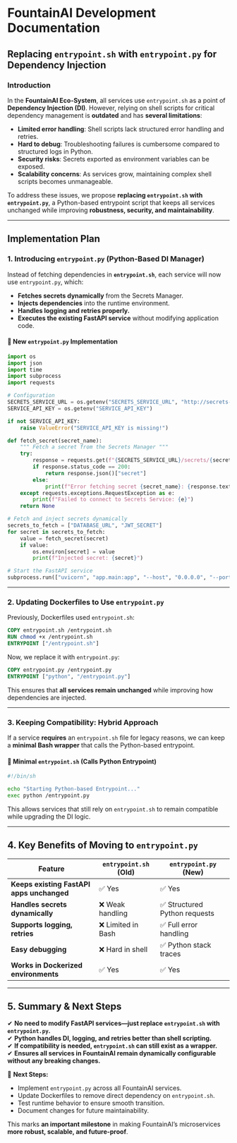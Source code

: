 # FountainAI Development Documentation

## **Replacing `entrypoint.sh` with `entrypoint.py` for Dependency Injection**

### **Introduction**
In the **FountainAI Eco-System**, all services use `entrypoint.sh` as a point of **Dependency Injection (DI)**. However, relying on shell scripts for critical dependency management is **outdated** and has **several limitations**:

- **Limited error handling**: Shell scripts lack structured error handling and retries.
- **Hard to debug**: Troubleshooting failures is cumbersome compared to structured logs in Python.
- **Security risks**: Secrets exported as environment variables can be exposed.
- **Scalability concerns**: As services grow, maintaining complex shell scripts becomes unmanageable.

To address these issues, we propose **replacing `entrypoint.sh` with `entrypoint.py`**, a Python-based entrypoint script that keeps all services unchanged while improving **robustness, security, and maintainability**.

---

## **Implementation Plan**

### **1. Introducing `entrypoint.py` (Python-Based DI Manager)**
Instead of fetching dependencies in **`entrypoint.sh`**, each service will now use `entrypoint.py`, which:
- **Fetches secrets dynamically** from the Secrets Manager.
- **Injects dependencies** into the runtime environment.
- **Handles logging and retries properly.**
- **Executes the existing FastAPI service** without modifying application code.

#### **📌 New `entrypoint.py` Implementation**
```python
import os
import json
import time
import subprocess
import requests

# Configuration
SECRETS_SERVICE_URL = os.getenv("SECRETS_SERVICE_URL", "http://secrets-service:8000")
SERVICE_API_KEY = os.getenv("SERVICE_API_KEY")

if not SERVICE_API_KEY:
    raise ValueError("SERVICE_API_KEY is missing!")

def fetch_secret(secret_name):
    """ Fetch a secret from the Secrets Manager """
    try:
        response = requests.get(f"{SECRETS_SERVICE_URL}/secrets/{secret_name}", headers={"x-api-key": SERVICE_API_KEY})
        if response.status_code == 200:
            return response.json()["secret"]
        else:
            print(f"Error fetching secret {secret_name}: {response.text}")
    except requests.exceptions.RequestException as e:
        print(f"Failed to connect to Secrets Service: {e}")
    return None

# Fetch and inject secrets dynamically
secrets_to_fetch = ["DATABASE_URL", "JWT_SECRET"]
for secret in secrets_to_fetch:
    value = fetch_secret(secret)
    if value:
        os.environ[secret] = value
        print(f"Injected secret: {secret}")

# Start the FastAPI service
subprocess.run(["uvicorn", "app.main:app", "--host", "0.0.0.0", "--port", "8000"])
```

---

### **2. Updating Dockerfiles to Use `entrypoint.py`**
Previously, Dockerfiles used `entrypoint.sh`:
```dockerfile
COPY entrypoint.sh /entrypoint.sh
RUN chmod +x /entrypoint.sh
ENTRYPOINT ["/entrypoint.sh"]
```

Now, we replace it with `entrypoint.py`:
```dockerfile
COPY entrypoint.py /entrypoint.py
ENTRYPOINT ["python", "/entrypoint.py"]
```

This ensures that **all services remain unchanged** while improving how dependencies are injected.

---

### **3. Keeping Compatibility: Hybrid Approach**
If a service **requires** an `entrypoint.sh` file for legacy reasons, we can keep a **minimal Bash wrapper** that calls the Python-based entrypoint.

#### **📌 Minimal `entrypoint.sh` (Calls Python Entrypoint)**
```sh
#!/bin/sh

echo "Starting Python-based Entrypoint..."
exec python /entrypoint.py
```

This allows services that still rely on `entrypoint.sh` to remain compatible while upgrading the DI logic.

---

## **4. Key Benefits of Moving to `entrypoint.py`**

| Feature | `entrypoint.sh` (Old) | `entrypoint.py` (New) |
|---------|----------------|----------------|
| **Keeps existing FastAPI apps unchanged** | ✅ Yes | ✅ Yes |
| **Handles secrets dynamically** | ❌ Weak handling | ✅ Structured Python requests |
| **Supports logging, retries** | ❌ Limited in Bash | ✅ Full error handling |
| **Easy debugging** | ❌ Hard in shell | ✅ Python stack traces |
| **Works in Dockerized environments** | ✅ Yes | ✅ Yes |

---

## **5. Summary & Next Steps**
✔ **No need to modify FastAPI services—just replace `entrypoint.sh` with `entrypoint.py`.**  
✔ **Python handles DI, logging, and retries better than shell scripting.**  
✔ **If compatibility is needed, `entrypoint.sh` can still exist as a wrapper.**  
✔ **Ensures all services in FountainAI remain dynamically configurable without any breaking changes.**  

🚀 **Next Steps:**
- Implement `entrypoint.py` across all FountainAI services.
- Update Dockerfiles to remove direct dependency on `entrypoint.sh`.
- Test runtime behavior to ensure smooth transition.
- Document changes for future maintainability.

This marks **an important milestone** in making FountainAI’s microservices **more robust, scalable, and future-proof**.

